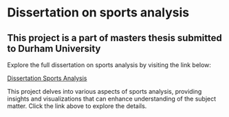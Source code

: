 # Dissertation on sports analysis

## This project is a part of masters thesis submitted to Durham University

Explore the full dissertation on sports analysis by visiting the link below:

[Dissertation Sports Analysis](https://gudidheeraj.github.io/Dissertation-sports-analysis/)

This project delves into various aspects of sports analysis, providing insights and visualizations that can enhance understanding of the subject matter. Click the link above to explore the details.
